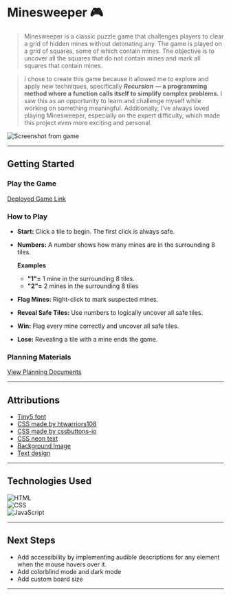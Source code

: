 # Minesweeper 🎮

> Minesweeper is a classic puzzle game that challenges players to clear a grid of hidden mines without detonating any. The game is played on a grid of squares, some of which contain mines. The objective is to uncover all the squares that do not contain mines and mark all squares that contain mines.

> I chose to create this game because it allowed me to explore and apply new techniques, specifically ***Recursion*** **— a programming method where a function calls itself to simplify complex problems.** I saw this as an opportunity to learn and challenge myself while working on something meaningful. Additionally, I’ve always loved playing Minesweeper, especially on the expert difficulty, which made this project even more exciting and personal.

![Screenshot from game](https://i.ibb.co/cFZntzM/screenshot-from-game.png)  

----------

## Getting Started

### Play the Game

[Deployed Game Link](https://abdulla-alheela.github.io/Minesweeper/)

### How to Play
   
* **Start:** Click a tile to begin. The first click is always safe.

* **Numbers:** A number shows how many mines are in the surrounding 8 tiles.

     **Examples**
   * **"1"=** 1 mine in the surrounding 8 tiles.
   * **"2"=** 2 mines in the surrounding 8 tiles

* **Flag Mines:** Right-click to mark suspected mines.

* **Reveal Safe Tiles:** Use numbers to logically uncover all safe tiles.

* **Win:** Flag every mine correctly and uncover all safe tiles.

* **Lose:** Revealing a tile with a mine ends the game.

### Planning Materials

[View Planning Documents](https://trello.com/b/v98todsc/minesweeper)

----------

## Attributions

-   [Tiny5 font](https://fonts.google.com/specimen/Tiny5)
-   [CSS made by htwarriors108](https://uiverse.io/htwarriors108/little-cat-84)
-   [CSS made by cssbuttons-io](https://uiverse.io/cssbuttons-io/funny-dog-69)
-   [CSS neon text](https://css-tricks.com/how-to-create-neon-text-with-css/)
-   [Background Image](https://wallpaperaccess.com/4k-dark-space)
-   [Text design](https://codepen.io/cssgrid/pen/BaYKdeM)
----------

## Technologies Used

![HTML](https://img.shields.io/badge/-HTML-E34F26?logo=html5&logoColor=white&style=flat-square)  
![CSS](https://img.shields.io/badge/-CSS-1572B6?logo=css3&logoColor=white&style=flat-square)  
![JavaScript](https://img.shields.io/badge/-JavaScript-F7DF1E?logo=javascript&logoColor=black&style=flat-square)

----------

## Next Steps

-   Add accessibility by implementing audible descriptions for any element when the mouse hovers over it.
-   Add colorblind mode and dark mode
-   Add custom board size

----------